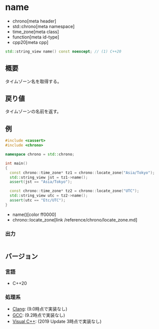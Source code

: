 # name
* chrono[meta header]
* std::chrono[meta namespace]
* time_zone[meta class]
* function[meta id-type]
* cpp20[meta cpp]

```cpp
std::string_view name() const noexcept; // (1) C++20
```

## 概要
タイムゾーン名を取得する。


## 戻り値
タイムゾーンの名前を返す。


## 例
```cpp example
#include <cassert>
#include <chrono>

namespace chrono = std::chrono;

int main()
{
  const chrono::time_zone* tz1 = chrono::locate_zone("Asia/Tokyo");
  std::string_view jst = tz1->name();
  assert(jst == "Asia/Tokyo");

  const chrono::time_zone* tz2 = chrono::locate_zone("UTC");
  std::string_view utc = tz2->name();
  assert(utc == "Etc/UTC");
}
```
* name()[color ff0000]
* chrono::locate_zone[link /reference/chrono/locate_zone.md]

### 出力
```
```

## バージョン
### 言語
- C++20

### 処理系
- [Clang](/implementation.md#clang): (9.0時点で実装なし)
- [GCC](/implementation.md#gcc): (9.2時点で実装なし)
- [Visual C++](/implementation.md#visual_cpp): (2019 Update 3時点で実装なし)
